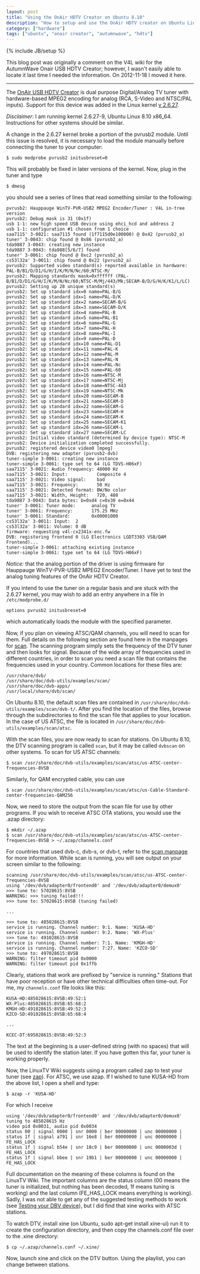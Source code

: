 ```yaml
---
layout: post
title: "Using the OnAir HDTV Creator on Ubuntu 8.10"
description: "How to setup and use the OnAir HDTV creator on Ubuntu Linux 8.10"
category: ["hardware"]
tags: ["ubuntu", "onair creator", "autumnwave", "hdtv"]
---
```

{% include JB/setup %}

This blog post was originally a comment on the V4L wiki for the AutumnWave Onair USB HDTV Creator; however, I wasn't easily able to locate it last time I needed the information. On 2012-11-18 I moved it here.

-----

The [OnAir USB HDTV Creator](http://www.autumnwave.com/index.php/products/tv-tuners/onair-creator) is dual purpose Digital/Analog TV tuner with hardware-based MPEG2 encoding for analog (RCA, S-Video and NTSC/PAL inputs).  Support for this device was added in the Linux kernel [v 2.6.27](http://www.kernel.org/pub/linux/kernel/v2.6/ChangeLog-2.6.26).

*Disclaimer:* I am running kernel 2.6.27-9, Ubuntu Linux 8.10 x86_64. Instructions for other systems should be similar.

A change in the 2.6.27 kernel broke a portion of the pvrusb2 module.  Until this issue is resolved, it is necessary to load the module manually before connecting the tuner to your computer:

    $ sudo modprobe pvrusb2 initusbreset=0

This will probably be fixed in later versions of the kernel. Now, plug in the tuner and type

    $ dmesg

you should see a series of lines that read something similar to the following:

    pvrusb2: Hauppauge WinTV-PVR-USB2 MPEG2 Encoder/Tuner : V4L in-tree version
    pvrusb2: Debug mask is 31 (0x1f)
    usb 1-1: new high speed USB device using ehci_hcd and address 2
    usb 1-1: configuration #1 chosen from 1 choice
    saa7115' 3-0021: saa7115 found (1f7115d0e100000) @ 0x42 (pvrusb2_a)
    tuner' 3-0043: chip found @ 0x86 (pvrusb2_a)
    tda9887 3-0043: creating new instance
    tda9887 3-0043: tda988[5/6/7] found
    tuner' 3-0061: chip found @ 0xc2 (pvrusb2_a)
    cs53l32a' 3-0011: chip found @ 0x22 (pvrusb2_a)
    pvrusb2: Supported video standard(s) reported available in hardware: PAL-B/B1/D/D1/G/H/I/K/M/N/Nc/60;NTSC-M/
    pvrusb2: Mapping standards mask=0xffffff (PAL-B/B1/D/D1/G/H/I/K/M/N/Nc/60;NTSC-M/Mj/443/Mk;SECAM-B/D/G/H/K/K1/L/LC)
    pvrusb2: Setting up 28 unique standard(s)
    pvrusb2: Set up standard idx=0 name=PAL-B/G
    pvrusb2: Set up standard idx=1 name=PAL-D/K
    pvrusb2: Set up standard idx=2 name=SECAM-B/G
    pvrusb2: Set up standard idx=3 name=SECAM-D/K
    pvrusb2: Set up standard idx=4 name=PAL-B
    pvrusb2: Set up standard idx=5 name=PAL-B1
    pvrusb2: Set up standard idx=6 name=PAL-G
    pvrusb2: Set up standard idx=7 name=PAL-H
    pvrusb2: Set up standard idx=8 name=PAL-I
    pvrusb2: Set up standard idx=9 name=PAL-D
    pvrusb2: Set up standard idx=10 name=PAL-D1
    pvrusb2: Set up standard idx=11 name=PAL-K
    pvrusb2: Set up standard idx=12 name=PAL-M
    pvrusb2: Set up standard idx=13 name=PAL-N
    pvrusb2: Set up standard idx=14 name=PAL-Nc
    pvrusb2: Set up standard idx=15 name=PAL-60
    pvrusb2: Set up standard idx=16 name=NTSC-M
    pvrusb2: Set up standard idx=17 name=NTSC-Mj
    pvrusb2: Set up standard idx=18 name=NTSC-443
    pvrusb2: Set up standard idx=19 name=NTSC-Mk
    pvrusb2: Set up standard idx=20 name=SECAM-B
    pvrusb2: Set up standard idx=21 name=SECAM-D
    pvrusb2: Set up standard idx=22 name=SECAM-G
    pvrusb2: Set up standard idx=23 name=SECAM-H
    pvrusb2: Set up standard idx=24 name=SECAM-K
    pvrusb2: Set up standard idx=25 name=SECAM-K1
    pvrusb2: Set up standard idx=26 name=SECAM-L
    pvrusb2: Set up standard idx=27 name=SECAM-LC
    pvrusb2: Initial video standard (determined by device type): NTSC-M
    pvrusb2: Device initialization completed successfully.
    pvrusb2: registered device video0 [mpeg]
    DVB: registering new adapter (pvrusb2-dvb)
    tuner-simple 3-0061: creating new instance
    tuner-simple 3-0061: type set to 64 (LG TDVS-H06xF)
    saa7115' 3-0021: Audio frequency: 48000 Hz
    saa7115' 3-0021: Input:           Composite 4
    saa7115' 3-0021: Video signal:    bad
    saa7115' 3-0021: Frequency:       50 Hz
    saa7115' 3-0021: Detected format: BW/No color
    saa7115' 3-0021: Width, Height:   720, 480
    tda9887 3-0043: Data bytes: b=0xd4 c=0x30 e=0x44
    tuner' 3-0061: Tuner mode:      analog TV
    tuner' 3-0061: Frequency:       175.25 MHz
    tuner' 3-0061: Standard:        0x00001000
    cs53l32a' 3-0011: Input:  2
    cs53l32a' 3-0011: Volume: 0 dB
    firmware: requesting v4l-cx2341x-enc.fw
    DVB: registering frontend 0 (LG Electronics LGDT3303 VSB/QAM Frontend)...
    tuner-simple 3-0061: attaching existing instance
    tuner-simple 3-0061: type set to 64 (LG TDVS-H06xF)

*Notice:* that the analog portion of the driver is using firmware for Hauppauge WinTV-PVR-USB2 MPEG2 Encoder/Tuner. I have yet to test the analog tuning features of the OnAir HDTV Creator.

If you intend to use the tuner on a regular basis and are stuck with the 2.6.27 kernel, you may wish to add an entry anywhere in a file in `/etc/modprobe.d/`

    options pvrusb2 initusbreset=0

which automatically loads the module with the specified parameter.

Now, if you plan on viewing ATSC/QAM channels, you will need to scan for them.  Full details on the following section are found here in the manpages for [scan](http://www.linuxtv.org/wiki/index.php/Scan).  The scanning program simply sets the frequency of the DTV tuner and then looks for signal.  Because of the wide array of frequencies used in different countries, in order to scan you need a scan file that contains the frequencies used in your country.  Common locations for these files are:

    /usr/share/dvb/
    /usr/share/doc/dvb-utils/examples/scan/
    /usr/share/doc/dvb-apps/
    /usr/local/share/dvb/scan/

On Ubuntu 8.10, the default scan files are contained in `/usr/share/doc/dvb-utils/examples/scan/dvb-t/`.  After you find the location of the files, browse through the subdirectories to find the scan file that applies to your location.  In the case of US ATSC, the file is located in `/usr/share/doc/dvb-utils/examples/scan/atsc`.

With the scan files, you are now ready to scan for stations.  On Ubuntu 8.10, the DTV scanning program is called `scan`, but it may be called `dvbscan` on other systems.  To scan for US ATSC channels:

    $ scan /usr/share/doc/dvb-utils/examples/scan/atsc/us-ATSC-center-frequencies-8VSB

Similarly, for QAM encrypted cable, you can use

    $ scan /usr/share/doc/dvb-utils/examples/scan/atsc/us-Cable-Standard-center-frequencies-QAM256 

Now, we need to store the output from the scan file for use by other programs.  If you wish to receive ATSC OTA stations, you would use the .azap directory:

    $ mkdir ~/.azap
    $ scan /usr/share/doc/dvb-utils/examples/scan/atsc/us-ATSC-center-frequencies-8VSB > ~/.azap/channels.conf

For countries that used dvb-c, dvb-s, or dvb-t, refer to the [scan manpage](http://www.linuxtv.org/wiki/index.php/Scan) for more information.  While scan is running, you will see output on your screen similar to the following:

    scanning /usr/share/doc/dvb-utils/examples/scan/atsc/us-ATSC-center-frequencies-8VSB
    using '/dev/dvb/adapter0/frontend0' and '/dev/dvb/adapter0/demux0'
    >>> tune to: 57028615:8VSB
    WARNING: >>> tuning failed!!!
    >>> tune to: 57028615:8VSB (tuning failed)

    ...

    >>> tune to: 485028615:8VSB
    service is running. Channel number: 9:1. Name: 'KUSA-HD'
    service is running. Channel number: 9:2. Name: 'WX-Plus'
    >>> tune to: 491028615:8VSB
    service is running. Channel number: 7:1. Name: 'KMGH-HD'
    service is running. Channel number: 7:27. Name: 'KZCO-SD'
    >>> tune to: 497028615:8VSB
    WARNING: filter timeout pid 0x0000
    WARNING: filter timeout pid 0x1ffb

Clearly, stations that work are prefixed by "service is running."  Stations that have poor reception or have other technical difficulties often time-out. For me, my `channels.conf` file looks like this:

    KUSA-HD:485028615:8VSB:49:52:1
    WX-Plus:485028615:8VSB:65:68:2
    KMGH-HD:491028615:8VSB:49:52:3
    KZCO-SD:491028615:8VSB:65:68:4

    ...

    KCEC-DT:695028615:8VSB:49:52:3

The text at the beginning is a user-defined string (with no spaces) that will be used to identify the station later.  If you have gotten this far, your tuner is working properly.

Now, the LinuxTV Wiki suggests using a program called zap to test your tuner (see [zap](http://linuxtv.org/wiki/index.php/Dvbscan)).  For ATSC, we use azap.  If I wished to tune KUSA-HD from the above list, I open a shell and type:

    $ azap -r 'KUSA-HD'

For which I receive

    using '/dev/dvb/adapter0/frontend0' and '/dev/dvb/adapter0/demux0'
    tuning to 485028615 Hz
    video pid 0x0031, audio pid 0x0034
    status 00 | signal 0000 | snr 0000 | ber 00000000 | unc 00000000 | 
    status 1f | signal a791 | snr 16e8 | ber 00000000 | unc 00000000 | FE_HAS_LOCK
    status 1f | signal b54e | snr 18c9 | ber 00000000 | unc 0000003d | FE_HAS_LOCK
    status 1f | signal bbee | snr 19b1 | ber 00000000 | unc 00000000 | FE_HAS_LOCK

Full documentation on the meaning of these columns is found on the LinuxTV Wiki.  The important columns are the status column (00 means the tuner is initialized, but nothing has been decoded, 1f means tuning is working) and the last column (FE_HAS_LOCK means everything is working).  Sadly, I was not able to get any of the suggested testing methods to work (see [Testing your DBV device](http://linuxtv.org/wiki/index.php/Testing_your_DVB_device)), but I did find that xine works with ATSC stations.

To watch DTV, install xine (on Ubuntu, sudo apt-get install xine-ui) run it to create the configuration directory, and then copy the channels.conf file over to the .xine directory:

    $ cp ~/.azap/channels.conf ~/.xine/

Now, launch xine and click on the DTV button.  Using the playlist, you can change between stations.

